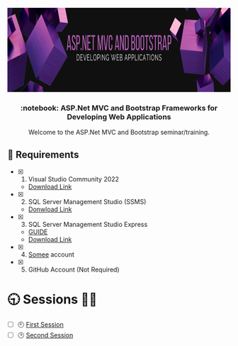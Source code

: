<p align="center">
  <img height="190" src="./img/ASP.NETMVCANDBootstrap2.png">
</p>

<h3 align="center">:notebook: ASP.Net MVC and Bootstrap Frameworks for Developing Web Applications</h3>

<p align="center">
  Welcome to the ASP.Net MVC and Bootstrap seminar/training.
</p>

## :wrench: Requirements
- [x] 1. Visual Studio Community 2022
  - [Download Link](https://visualstudio.microsoft.com/vs/community/)
- [x] 2. SQL Server Management Studio (SSMS)
  - [Donwload Link](https://learn.microsoft.com/en-us/sql/ssms/download-sql-server-management-studio-ssms?view=sql-server-ver16)
- [x] 3. SQL Server Management Studio Express
  - [GUIDE](https://www.sqlshack.com/how-to-install-sql-server-express-edition/)
  - [Download Link](https://www.microsoft.com/en-us/sql-server/sql-server-downloads)
- [x] 4. [Somee](https://somee.com/doka) account
- [x] 5. GitHub Account (Not Required)

# :clock930: Sessions :male_detective:
- [ ] :clock10: [First Session](https://github.com/jomielenriquez/mvc-bootstrap-training/tree/main/first-session)
- [ ] :clock2: [Second Session](https://github.com/jomielenriquez/mvc-bootstrap-training/tree/main/second-session)